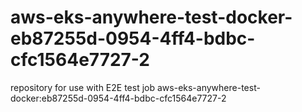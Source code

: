 # aws-eks-anywhere-test-docker-eb87255d-0954-4ff4-bdbc-cfc1564e7727-2
repository for use with E2E test job aws-eks-anywhere-test-docker:eb87255d-0954-4ff4-bdbc-cfc1564e7727-2
